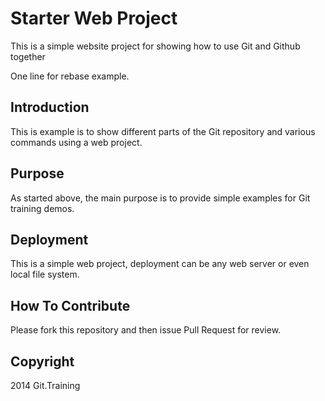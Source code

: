 # Starter Web Project

This is a simple website project for showing
how to use Git and Github together

One line for rebase example.

## Introduction

This is example is to show different parts
of the Git repository and various commands
using a web project.

## Purpose

As started above, the main purpose is to
provide simple examples for Git training
demos.

## Deployment

This is a simple web project, deployment
can be any web server or even local
file system. 

## How To Contribute

Please fork this repository and then issue Pull Request for review.

## Copyright

2014 Git.Training